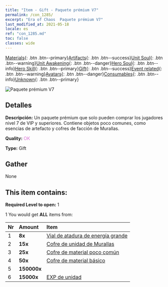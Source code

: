 ```yaml
---
title: "Item - Gift - Paquete prémium V7"
permalink: /con_1285/
excerpt: "Era of Chaos  Paquete prémium V7"
last_modified_at: 2021-05-18
locale: es
ref: "con_1285.md"
toc: false
classes: wide
---
```

 [Materials](/ItemsES/){: .btn .btn--primary}[Artifacts](/ItemsES/Artifacts/){: .btn .btn--success}[Unit Soul](/ItemsES/UnitSoul/){: .btn .btn--warning}[Unit Awakening](/ItemsES/UnitAwakening/){: .btn .btn--danger}[Hero Soul](/ItemsES/HeroSoul/){: .btn .btn--info}[Hero Skill](/ItemsES/HeroSkill/){: .btn .btn--primary}[Gift](/ItemsES/Gift/){: .btn .btn--success}[Event related](/ItemsES/Events/){: .btn .btn--warning}[Avatars](/ItemsES/Avatars/){: .btn .btn--danger}[Consumables](/ItemsES/Consumables/){: .btn .btn--info}[Unknown](/ItemsES/Unknown/){: .btn .btn--primary}

 ![Paquete prémium V7](/images/t/i_905007.png)

## Detalles
 **Descripción:** Un paquete prémium que solo pueden comprar los jugadores nivel 7 de VIP y superiores. Contiene objetos poco comunes, como esencias de artefacto y cofres de facción de Murallas.

 **Quality:** <span style="color: #DA70D6">OK</span>

 **Type:** Gift

## Gather

  None

## This item contains:

 **Required Level to open:** 1

 1 You would get **ALL** items  from:

  | Nr | Amount |     Item    |
  |:---|:-------|:------------|
  | 1 |  **8x** | [Vial de atadura de energía grande](/ItemsES/con_726/) |  | 
  | 2 |  **15x** | [Cofre de unidad de Murallas](/ItemsES/con_1270/) |  | 
  | 3 |  **25x** | [Cofre de material poco común](/ItemsES/con_757/) |  | 
  | 4 |  **50x** | [Cofre de material básico](/ItemsES/con_756/) |  | 
  | 5 |  **150000x** | <i class="fas fa-coins"/> |  | 
  | 6 |  **15000x** | [EXP de unidad](/ItemsES/con_902/) |  | 
